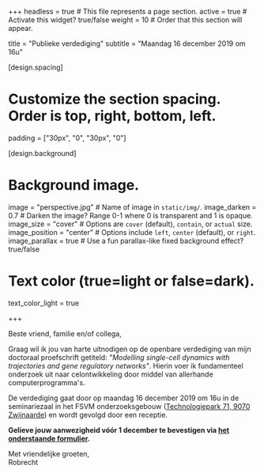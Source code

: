 +++
headless = true  # This file represents a page section.
active = true  # Activate this widget? true/false
weight = 10  # Order that this section will appear.

title = "Publieke verdediging"
subtitle = "Maandag 16 december 2019 om 16u"

[design.spacing]
  # Customize the section spacing. Order is top, right, bottom, left.
  padding = ["30px", "0", "30px", "0"]

[design.background]
  # Background image.
  image = "perspective.jpg"  # Name of image in `static/img/`.
  image_darken = 0.7  # Darken the image? Range 0-1 where 0 is transparent and 1 is opaque.
  image_size = "cover"  #  Options are `cover` (default), `contain`, or `actual` size.
  image_position = "center"  # Options include `left`, `center` (default), or `right`.
  image_parallax = true  # Use a fun parallax-like fixed background effect? true/false

  # Text color (true=light or false=dark).
  text_color_light = true

+++

Beste vriend, familie en/of collega,

Graag wil ik jou van harte uitnodigen op de openbare verdediging van mijn doctoraal proefschrift getiteld: *"Modelling single-cell dynamics with trajectories and gene regulatory networks"*. Hierin voer ik fundamenteel onderzoek uit naar celontwikkeling door middel van allerhande computerprogramma's. 

De verdediging gaat door op maandag 16 december 2019 om 16u in de seminariezaal in het FSVM onderzoeksgebouw ([Technologiepark 71, 9070 Zwijnaarde](#locatie)) en wordt gevolgd door een receptie.

**Gelieve jouw aanwezigheid vóór 1 december te bevestigen via [het onderstaande formulier](#inschrijven).**

Met vriendelijke groeten,<br/>
Robrecht